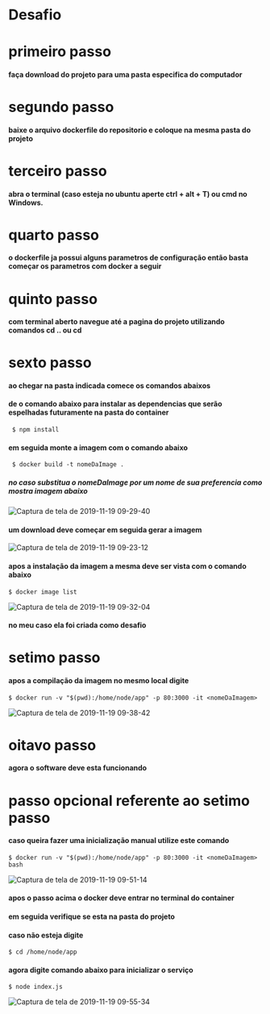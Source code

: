 # Desafio

#  primeiro passo 
####  faça download do projeto para uma pasta especifica do computador

#  segundo passo
#### baixe o arquivo dockerfile do repositorio e coloque na mesma pasta do projeto

# terceiro passo
####  abra o terminal (caso esteja no ubuntu aperte ctrl + alt + T) ou cmd no Windows.

# quarto passo
#### o dockerfile ja possui alguns parametros de configuração então basta começar os parametros com docker a seguir

# quinto passo 
#### com terminal aberto  navegue até a pagina do projeto utilizando comandos cd .. ou cd<pasta>

# sexto passo 
#### ao chegar na pasta indicada comece os comandos abaixos
#### de o comando abaixo para instalar as dependencias que serão espelhadas futuramente na pasta do container

```
 $ npm install
```
#### em seguida monte a imagem com o comando abaixo
```
 $ docker build -t nomeDaImage .
```
##### no caso substitua o nomeDaImage por um nome de sua preferencia como mostra imagem abaixo
![Captura de tela de 2019-11-19 09-29-40](https://user-images.githubusercontent.com/26203688/69146690-22587b00-0aaf-11ea-928a-d528d695c1d8.png)
#### um download deve começar em seguida gerar a imagem

![Captura de tela de 2019-11-19 09-23-12](https://user-images.githubusercontent.com/26203688/69146294-436c9c00-0aae-11ea-8970-117c0a289e3d.png)


#### apos a instalação da imagem a mesma deve ser vista com o comando abaixo
 ```
 $ docker image list
```
![Captura de tela de 2019-11-19 09-32-04](https://user-images.githubusercontent.com/26203688/69146980-bd515500-0aaf-11ea-98fd-c0975b8bea1c.png)

#### no meu caso ela foi criada como desafio

# setimo passo
#### apos a compilação da imagem no mesmo local digite 
```
$ docker run -v "$(pwd):/home/node/app" -p 80:3000 -it <nomeDaImagem> 
```
![Captura de tela de 2019-11-19 09-38-42](https://user-images.githubusercontent.com/26203688/69147295-65671e00-0ab0-11ea-9583-d0f0ddfdfc52.png)

# oitavo passo 

#### agora o software deve esta funcionando


# passo opcional referente ao setimo passo
#### caso queira fazer uma inicialização manual utilize este comando
```
$ docker run -v "$(pwd):/home/node/app" -p 80:3000 -it <nomeDaImagem> bash
```
![Captura de tela de 2019-11-19 09-51-14](https://user-images.githubusercontent.com/26203688/69148047-2a65ea00-0ab2-11ea-8018-602c9671cf6d.png)

#### apos o passo acima o docker deve entrar no terminal do container

#### em seguida verifique se esta na pasta do projeto
#### caso não esteja digite

```
$ cd /home/node/app
```
#### agora digite comando abaixo para inicializar o serviço

```
$ node index.js
```
![Captura de tela de 2019-11-19 09-55-34](https://user-images.githubusercontent.com/26203688/69148458-225a7a00-0ab3-11ea-95fc-06358b30d845.png)



